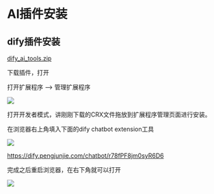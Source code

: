# AI插件安装

## dify插件安装

[dify\_ai\_tools.zip](https://ossp.pengjunjie.com/dify\_ai\_tools.zip)

下载插件，打开

打开扩展程序 --> 管理扩展程序

![](http://ossp.pengjunjie.com/mweb/17095186320943.jpg)

打开开发者模式，讲刚刚下载的CRX文件拖放到扩展程序管理页面进行安装。

在浏览器右上角填入下面的dify chatbot extension工具

![](http://ossp.pengjunjie.com/mweb/17095186320958.jpg)

https://dify.pengjunjie.com/chatbot/r78fPF8jm0syR6D6

完成之后重启浏览器，在右下角就可以打开

![](http://ossp.pengjunjie.com/mweb/17095186320968.jpg)
